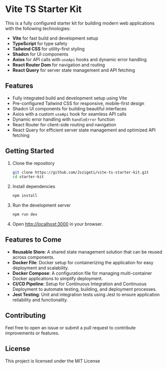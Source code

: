 # Vite TS Starter Kit

This is a fully configured starter kit for building modern web applications with the following technologies:

- **Vite** for fast build and development setup
- **TypeScript** for type safety
- **Tailwind CSS** for utility-first styling
- **Shadcn** for UI components
- **Axios** for API calls with `useApi` hooks and dynamic error handling
- **React Router Dom** for navigation and routing
- **React Query** for server state management and API fetching

## Features

- Fully integrated build and development setup using Vite
- Pre-configured Tailwind CSS for responsive, mobile-first design
- Shadcn UI components for building beautiful interfaces
- Axios with a custom `useApi` hook for seamless API calls
- Dynamic error handling with `handleError` function
- React Router for client-side routing and navigation
- React Query for efficient server state management and optimized API fetching

## Getting Started

1. Clone the repository

   ```bash
   git clone https://github.com/Jszigeti/vite-ts-starter-kit.git
   cd starter-kit
   ```

2. Install dependencies

   ```bash
   npm install
   ```

3. Run the development server

   ```bash
   npm run dev
   ```

4. Open [http://localhost:3000](http://localhost:3000) in your browser.

## Features to Come

- **Reusable Store**: A shared state management solution that can be reused across components.
- **Docker File**: Docker setup for containerizing the application for easy deployment and scalability.
- **Docker Compose**: A configuration file for managing multi-container Docker applications to simplify deployment.
- **CI/CD Pipeline**: Setup for Continuous Integration and Continuous Deployment to automate testing, building, and deployment processes.
- **Jest Testing**: Unit and integration tests using Jest to ensure application reliability and functionality.

## Contributing

Feel free to open an issue or submit a pull request to contribute improvements or features.

## License

This project is licensed under the MIT License
